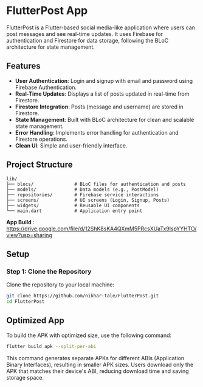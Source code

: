 # FlutterPost App

FlutterPost is a Flutter-based social media-like application where users can post messages and see real-time updates. It uses Firebase for authentication and Firestore for data storage, following the BLoC architecture for state management.

## Features

- **User Authentication**: Login and signup with email and password using Firebase Authentication.
- **Real-Time Updates**: Displays a list of posts updated in real-time from Firestore.
- **Firestore Integration**: Posts (message and username) are stored in Firestore.
- **State Management**: Built with BLoC architecture for clean and scalable state management.
- **Error Handling**: Implements error handling for authentication and Firestore operations.
- **Clean UI**: Simple and user-friendly interface.

## Project Structure

```plaintext
lib/
├── blocs/               # BLoC files for authentication and posts
├── models/              # Data models (e.g., PostModel)
├── repositories/        # Firebase service interactions
├── screens/             # UI screens (Login, Signup, Posts)
├── widgets/             # Reusable UI components
└── main.dart            # Application entry point
```




**App Build** : https://drive.google.com/file/d/12ShK8sKA4QXmM5PRcsXUaTx9lspYYHTO/view?usp=sharing




## Setup

### Step 1: Clone the Repository
Clone the repository to your local machine:
```bash
git clone https://github.com/nikhar-tale/FlutterPost.git
cd FlutterPost
```
## Optimized App
To build the APK with optimized size, use the following command:

```sh
flutter build apk --split-per-abi
```
This command generates separate APKs for different ABIs (Application Binary Interfaces), resulting in smaller APK sizes. Users download only the APK that matches their device's ABI, reducing download time and saving storage space.
